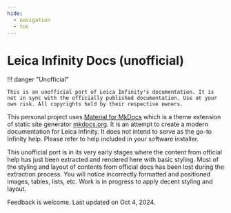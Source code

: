 ```yaml
---
hide:
  - navigation
  - toc
---
```


# Leica Infinity Docs (unofficial)

!!! danger "Unofficial"

    This is an unofficial port of Leica Infinity's documentation. It is not in sync with the officially published documentation. Use at your own risk. All copyrights held by their respective owners.

This personal project uses [Material for MkDocs](https://squidfunk.github.io/mkdocs-material/) which is a theme extension of static site generator [mkdocs.org](https://www.mkdocs.org). It is an attempt to create a modern documentation for Leica Infinity. It does not intend to serve as the go-to Infinity help. Please refer to help included in your software installer.

This unofficial port is in its very early stages where the content from official help has just been extracted and rendered here with basic styling. Most of the styling and layout of contents from official docs has been lost during the extraction process. You will notice incorrectly formatted and positioned images, tables, lists, etc. Work is in progress to apply decent styling and layout. 

Feedback is welcome. Last updated on Oct 4, 2024.
